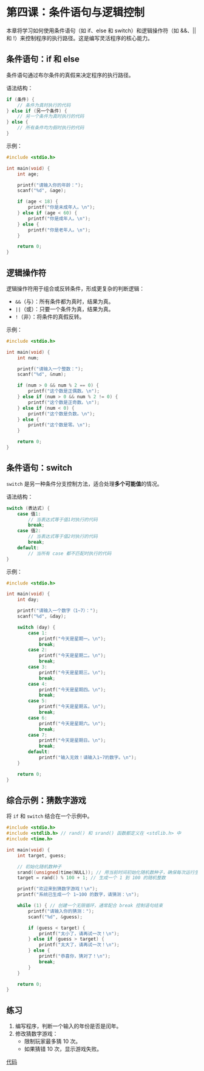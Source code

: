 # 第四课：条件语句与逻辑控制

本章将学习如何使用条件语句（如 if、else 和 switch）和逻辑操作符（如 &&、|| 和 !）来控制程序的执行路径。这是编写灵活程序的核心能力。

## 条件语句：if 和 else

条件语句通过布尔条件的真假来决定程序的执行路径。

语法结构：

```c
if (条件) {
    // 条件为真时执行的代码
} else if (另一个条件) {
    // 另一个条件为真时执行的代码
} else {
    // 所有条件均为假时执行的代码
}
```

示例：

```c
#include <stdio.h>

int main(void) {
    int age;

    printf("请输入你的年龄：");
    scanf("%d", &age);

    if (age < 18) {
        printf("你是未成年人。\n");
    } else if (age < 60) {
        printf("你是成年人。\n");
    } else {
        printf("你是老年人。\n");
    }

    return 0;
}
```

## 逻辑操作符

逻辑操作符用于组合或反转条件，形成更复杂的判断逻辑：

- `&&`（与）：所有条件都为真时，结果为真。
- `||`（或）：只要一个条件为真，结果为真。
- `!`（非）：将条件的真假反转。

示例：

```c
#include <stdio.h>

int main(void) {
    int num;

    printf("请输入一个整数：");
    scanf("%d", &num);

    if (num > 0 && num % 2 == 0) {
        printf("这个数是正偶数。\n");
    } else if (num > 0 && num % 2 != 0) {
        printf("这个数是正奇数。\n");
    } else if (num < 0) {
        printf("这个数是负数。\n");
    } else {
        printf("这个数是零。\n");
    }

    return 0;
}
```

## 条件语句：switch

`switch` 是另一种条件分支控制方法，适合处理**多个可能值**的情况。

语法结构：

```c
switch (表达式) {
    case 值1:
        // 当表达式等于值1时执行的代码
        break;
    case 值2:
        // 当表达式等于值2时执行的代码
        break;
    default:
        // 当所有 case 都不匹配时执行的代码
}
```

示例：

```c
#include <stdio.h>

int main(void) {
    int day;

    printf("请输入一个数字（1~7）：");
    scanf("%d", &day);

    switch (day) {
        case 1:
            printf("今天是星期一。\n");
            break;
        case 2:
            printf("今天是星期二。\n");
            break;
        case 3:
            printf("今天是星期三。\n");
            break;
        case 4:
            printf("今天是星期四。\n");
            break;
        case 5:
            printf("今天是星期五。\n");
            break;
        case 6:
            printf("今天是星期六。\n");
            break;
        case 7:
            printf("今天是星期日。\n");
            break;
        default:
            printf("输入无效！请输入1~7的数字。\n");
    }

    return 0;
}
```

## 综合示例：猜数字游戏

将 `if` 和 `switch` 结合在一个示例中。

```c
#include <stdio.h>
#include <stdlib.h> // rand() 和 srand() 函数都定义在 <stdlib.h> 中
#include <time.h>

int main(void) {
    int target, guess;

    // 初始化随机数种子
    srand((unsigned)time(NULL)); // 用当前时间初始化随机数种子，确保每次运行生成不同的随机数序列
    target = rand() % 100 + 1; // 生成一个 1 到 100 的随机整数

    printf("欢迎来到猜数字游戏！\n");
    printf("系统已生成一个 1~100 的数字，请猜测：\n");

    while (1) { // 创建一个无限循环，通常配合 break 控制语句结束
        printf("请输入你的猜测：");
        scanf("%d", &guess);

        if (guess < target) {
            printf("太小了，请再试一次！\n");
        } else if (guess > target) {
            printf("太大了，请再试一次！\n");
        } else {
            printf("恭喜你，猜对了！\n");
            break;
        }
    }

    return 0;
}
```

## 练习

1. 编写程序，判断一个输入的年份是否是闰年。
2. 修改猜数字游戏：
    - 限制玩家最多猜 10 次。
    - 如果猜错 10 次，显示游戏失败。

[代码](https://gitlab.com/Johnwjl/c_program/-/blob/93d9d810c1f4bef7d513b6e4e854053984fa7a1e/C_program/04.c)
